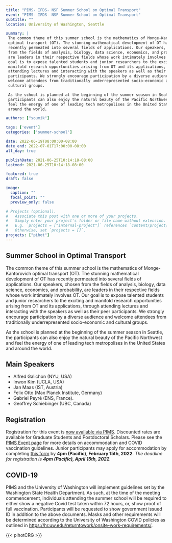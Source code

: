 ```yaml
---
title: "PIMS- IFDS- NSF Summer School on Optimal Transport"
event: "PIMS- IFDS- NSF Summer School on Optimal Transport"
subtitle: ""
location: University of Washington, Seattle

summary: |
 The common theme of this summer school is the mathematics of Monge-Kantorovich
 optimal transport (OT). The stunning mathematical development of OT has
 recently permeated into several fields of applications. Our speakers, chosen
 from the fields of analysis, biology, data science, economics, and probability,
 are leaders in their respective fields whose work intimately involves OT. Our
 goal is to expose talented students and junior researchers to the exciting and
 manifold research opportunities arising from OT and its applications, through
 attending lectures and interacting with the speakers as well as their peer
 participants. We strongly encourage participation by a diverse audience and
 welcome attendees from traditionally underrepresented socio-economic and
 cultural groups.

 As the school is planned at the beginning of the summer season in Seattle, the
 participants can also enjoy the natural beauty of the Pacific Northwest and
 feel the energy of one of leading tech metropolises in the United States and
 around the world.

authors: ["soumik"]

tags: ['event']
categories: ['summer-school']

date: 2022-06-19T08:00:00-08:00
date_end: 2022-07-01T17:00:00-08:00
all_day: true

publishDate: 2021-06-25T10:14:18-08:00
lastmod: 2021-06-25T10:14:18-08:00

featured: true
draft: false

image:
  caption: ""
  focal_point: ""
  preview_only: false

# Projects (optional).
#   Associate this post with one or more of your projects.
#   Simply enter your project's folder or file name without extension.
#   E.g. `projects = ["internal-project"]` references `content/project/deep-learning/index.md`.
#   Otherwise, set `projects = []`.
projects: ["pihot"]
---
```


## Summer School in Optimal Transport

The common theme of this summer school is the mathematics of Monge-Kantorovich
optimal transport (OT). The stunning mathematical development of OT has recently
permeated into several fields of applications. Our speakers, chosen from the
fields of analysis, biology, data science, economics, and probability, are
leaders in their respective fields whose work intimately involves OT. Our goal
is to expose talented students and junior researchers to the exciting and
manifold research opportunities arising from OT and its applications, through
attending lectures and interacting with the speakers as well as their peer
participants. We strongly encourage participation by a diverse audience and
welcome attendees from traditionally underrepresented socio-economic and
cultural groups.

As the school is planned at the beginning of the summer season in Seattle, the
participants can also enjoy the natural beauty of the Pacific Northwest and feel
the energy of one of leading tech metropolises in the United States and around
the world.

## Main Speakers
  * Alfred Galichon (NYU, USA)
  * Inwon Kim (UCLA, USA)
  * Jan Maas (IST, Austria)
  * Felix Otto (Max Planck Institute, Germany)
  * Gabriel Peyré (ENS, France).
  * Geoffrey Schiebinger (UBC, Canada)
  
## Registration
Registration for this event is [now available via
PIMS](https://www.pims.math.ca/scientific-event/220619-pinssot). Discounted
rates are available for Graduate Students and Postdoctoral Scholars. Please see
the [PIMS Event page](https://www.pims.math.ca/scientific-event/220619-pinssot)
for more details on accommodation and COVID vaccination guidelines. Junior
participants may apply for accommodation by completing [this
form](https://ubc.ca1.qualtrics.com/jfe/form/SV_38HIoKjDdteuPGe) by **4pm
(Pacific), February 15th, 2022**. *The deadline for registration is **4pm
(Pacific), April 15th, 2022**.*

## COVID-19
PIMS and the University of Washington will implement guidelines set by the
Washington State Health Department. As such, at the time of the meeting
commencement, individuals attending the summer school will be required to either
show a negative Covid test taken within 72 hours, or, show proof of full
vaccination. Participants will be requested to show government issued ID in
addition to the above documents. Masks and other requirements will be determined
according to the University of Washington COVID policies as outlined in
https://hr.uw.edu/returntowork/onsite-work-requirements/.

{{< pihotCRG >}}
